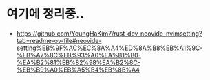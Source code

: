 # 여기에 정리중..
- https://github.com/YoungHaKim7/rust_dev_neovide_nvimsetting?tab=readme-ov-file#neovide-setting%EB%9F%AC%EC%8A%A4%ED%8A%B8%EB%A1%9C-%EB%A7%8C%EB%93%A0%EA%B1%B0-%EA%B2%81%EB%82%98%EA%B2%8C-%EB%B9%A0%EB%A5%B4%EB%8B%A4
